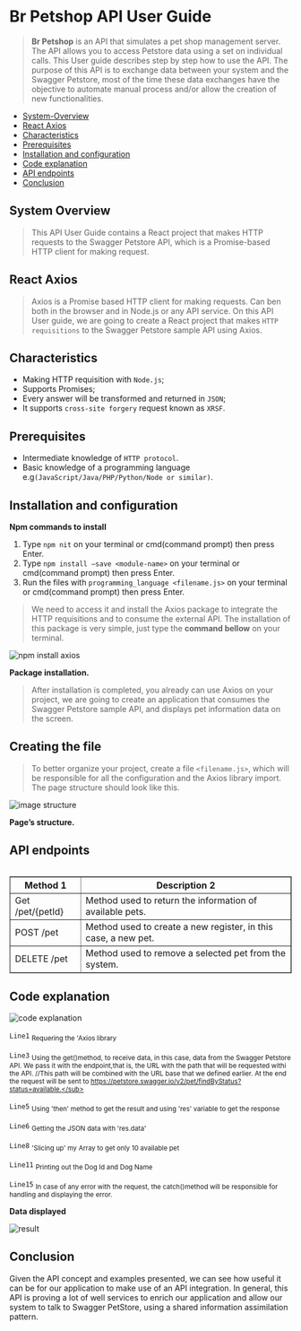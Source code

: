 # Br Petshop API User Guide
>**Br Petshop** is an API that simulates a pet shop management server. The API allows you to access Petstore data using a set on individual calls.
>This User guide describes step by step how to use the <nomedaminhaapi> API. The purpose of this API is to exchange data between your system and the Swagger Petstore, most of the time these data exchanges have the objective to automate manual process and/or allow the creation of new functionalities.

* [System-Overview](#system-overview)
* [React Axios](#react-axios)
* [Characteristics](#characteristics)
* [Prerequisites](#prerequisites)
* [Installation and configuration](#installation-and-configuration)
* [Code explanation](#code-explanation)
* [API endpoints](#api-endpoints)
* [Conclusion](#conclusion)

## System Overview
>This API User Guide contains a React project that makes HTTP requests to the Swagger Petstore API, which is a Promise-based HTTP client for making request.

## React Axios
>Axios is a Promise based HTTP client for making requests. Can ben both in the browser and in Node.js or any API service. On this API User guide, we are going to create a React project that makes `HTTP requisitions` to the Swagger Petstore sample API using Axios.
## Characteristics
-	Making HTTP requisition with `Node.js`;
-	Supports Promises;
-	Every answer will be transformed and returned in `JSON`;
-	It supports `cross-site forgery` request known as `XRSF`.
## Prerequisites
-	Intermediate knowledge of `HTTP protocol`.
- Basic knowledge of a programming language e.g`(JavaScript/Java/PHP/Python/Node or similar)`.

## Installation and configuration
**Npm commands to install**
1.	Type `npm nit` on your terminal or cmd(command prompt) then press Enter.
2.	Type `npm install –save <module-name>` on your terminal or cmd(command prompt) then press Enter.
3.	Run the files with `programming_language <filename.js>` on your terminal or cmd(command prompt) then press Enter.

>We need to access it and install the Axios package to integrate the HTTP requisitions and to consume the external API.
The installation of this package is very simple, just type the **command bellow** on your terminal.

![npm install axios](https://user-images.githubusercontent.com/45776133/201379999-7e0ddf36-e853-49a8-ab53-0747434567b5.jpg)

**Package installation.**

>After installation is completed, you already can use Axios on your project, we are going to create an application that consumes the Swagger Petstore sample API, and displays pet information data on the screen.


## Creating the file
>To better organize your project, create a file `<filename.js>`, which will be responsible for all the configuration and the Axios library import.
The page structure should look like this.

 
 ![image structure](https://user-images.githubusercontent.com/45776133/201383856-727fb071-b86c-42ba-8f9e-e2aa2fa9856b.JPG)

**Page’s structure.**


## API endpoints

<table>
 <table border="1">
   <thead>
   <tr>
       <th>Method 1</th>
       <th>Description 2</th>
   </tr>
   </thead>
   <tbody>
   <tr>
       <td>Get /pet/{petId}</td>
       <td>Method used to return the information of available pets.</td>
   </tr>
   <tr>
       <td>POST /pet</td>
       <td>Method used to create a new register, in this case, a new pet.</td>
   </tr>
   </tbody>
   <tfoot>
       <td>DELETE /pet</td>
       <td>Method used to remove a selected pet from the system.</td>
   </tfoot>
</table>


## Code explanation ##
 ![code explanation](https://user-images.githubusercontent.com/45776133/201384930-91681362-54b6-4d5d-a0e7-15a92db96545.JPG)

 
 `Line1` <sub>Requering the 'Axios library</sub>
 
`Line3` <sub>Using the get()method, to receive data, in this case, data from the Swagger Petstore API.
        We pass it with the endpoint,that is, the URL with the path that will be requested withi the API.
        //This path will be combined with the URL base that we defined earlier. At the end the request will be sent to       https://petstore.swagger.io/v2/pet/findByStatus?status=available.</sub>

 `Line5` <sub>Using 'then' method to get the result and using 'res' variable to get the response</sub>

 `Line6` <sub>Getting the JSON data with 'res.data'</sub>

 `Line8` <sub>'Slicing up' my Array to get only 10 available pet</sub>

 `Line11` <sub>Printing out the Dog Id and Dog Name</sub>

 `Line15` <sub>In case of any error with the request, the catch()method will be responsible for handling and displaying the error.</sub>

 

**Data displayed**

 ![result](https://user-images.githubusercontent.com/45776133/201396640-e9029e04-3aed-4662-9132-1181aa87d160.JPG)


## Conclusion
Given the API concept and examples presented, we can see how useful it can be for our application to make use of an API integration.
In general, this API is proving a lot of well services to enrich our application and allow our system to talk to Swagger PetStore, using a shared information assimilation pattern.
